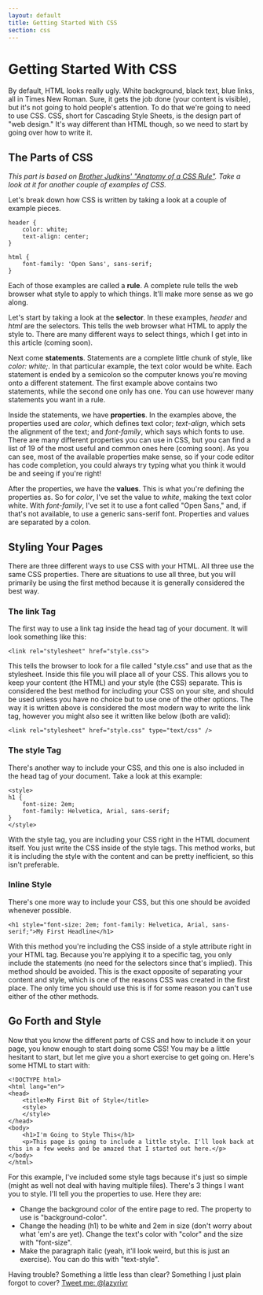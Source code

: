 ```yaml
---
layout: default
title: Getting Started With CSS
section: css
---
```


# Getting Started With CSS

By default, HTML looks really ugly. White background, black text, blue links, all in Times New Roman. Sure, it gets the job done (your content is visible), but it's not going to hold people's attention. To do that we're going to need to use CSS. CSS, short for Cascading Style Sheets, is the design part of "web design." It's way different than HTML though, so we need to start by going over how to write it.

## The Parts of CSS

*This part is based on [Brother Judkins' "Anatomy of a CSS Rule"](http://brotherjudkins.com/code/css-anatomy.html). Take a look at it for another couple of examples of CSS.*

Let's break down how CSS is written by taking a look at a couple of example pieces.

    header {
        color: white;
        text-align: center;
    }

    html {
        font-family: 'Open Sans', sans-serif;
    }

Each of those examples are called a **rule**. A complete rule tells the web browser what style to apply to which things. It'll make more sense as we go along.

Let's start by taking a look at the **selector**. In these examples, *header* and *html* are the selectors. This tells the web browser what HTML to apply the style to. There are many different ways to select things, which I get into in this article (coming soon).

Next come **statements**. Statements are a complete little chunk of style, like *color: white;*. In that particular example, the text color would be white. Each statement is ended by a semicolon so the computer knows you're moving onto a different statement. The first example above contains two statements, while the second one only has one. You can use however many statements you want in a rule.

Inside the statements, we have **properties**. In the examples above, the properties used are *color*, which defines text color; *text-align*, which sets the alignment of the text; and *font-family*, which says which fonts to use. There are many different properties you can use in CSS, but you can find a list of 19 of the most useful and common ones here (coming soon). As you can see, most of the available properties make sense, so if your code editor has code completion, you could always try typing what you think it would be and seeing if you're right!

After the properties, we have the **values**. This is what you're defining the properties as. So for *color*, I've set the value to *white*, making the text color white. With *font-family*, I've set it to use a font called "Open Sans," and, if that's not available, to use a generic sans-serif font. Properties and values are separated by a colon.

## Styling Your Pages

There are three different ways to use CSS with your HTML. All three use the same CSS properties. There are situations to use all three, but you will primarily be using the first method because it is generally considered the best way.

### The link Tag

The first way to use a link tag inside the head tag of your document. It will look something like this:

    <link rel="stylesheet" href="style.css">

This tells the browser to look for a file called "style.css" and use that as the stylesheet. Inside this file you will place all of your CSS. This allows you to keep your content (the HTML) and your style (the CSS) separate. This is considered the best method for including your CSS on your site, and should be used unless you have no choice but to use one of the other options. The way it is written above is considered the most modern way to write the link tag, however you might also see it written like below (both are valid):

    <link rel="stylesheet" href="style.css" type="text/css" />

### The style Tag

There's another way to include your CSS, and this one is also included in the head tag of your document. Take a look at this example:

    <style>
    h1 {
        font-size: 2em;
        font-family: Helvetica, Arial, sans-serif;
    }
    </style>

With the style tag, you are including your CSS right in the HTML document itself. You just write the CSS inside of the style tags. This method works, but it is including the style with the content and can be pretty inefficient, so this isn't preferable.

### Inline Style

There's one more way to include your CSS, but this one should be avoided whenever possible.

    <h1 style="font-size: 2em; font-family: Helvetica, Arial, sans-serif;">My First Headline</h1>

With this method you're including the CSS inside of a style attribute right in your HTML tag. Because you're applying it to a specific tag, you only include the statements (no need for the selectors since that's implied). This method should be avoided. This is the exact opposite of separating your content and style, which is one of the reasons CSS was created in the first place. The only time you should use this is if for some reason you can't use either of the other methods.

## Go Forth and Style

Now that you know the different parts of CSS and how to include it on your page, you know enough to start doing some CSS! You may be a little hesitant to start, but let me give you a short exercise to get going on. Here's some HTML to start with:

    <!DOCTYPE html>
    <html lang="en">
    <head>
        <title>My First Bit of Style</title>
        <style>
        </style>
    </head>
    <body>
        <h1>I'm Going to Style This</h1>
        <p>This page is going to include a little style. I'll look back at this in a few weeks and be amazed that I started out here.</p>
    </body>
    </html>

For this example, I've included some style tags because it's just so simple (might as well not deal with having multiple files). There's 3 things I want you to style. I'll tell you the properties to use. Here they are:

* Change the background color of the entire page to red. The property to use is "background-color".
* Change the heading (h1) to be white and 2em in size (don't worry about what 'em's are yet). Change the text's color with "color" and the size with "font-size".
* Make the paragraph italic (yeah, it'll look weird, but this is just an exercise). You can do this with "text-style".

Having trouble? Something a little less than clear? Something I just plain forgot to cover? [Tweet me: @lazyrivr](https://twitter.com/lazyrivr)